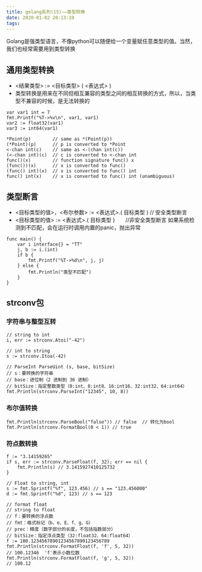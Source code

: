 ```yaml
---
title: golang系列(15)——类型转换
date: 2020-01-02 20:13:19
tags:
---
```


Golang是强类型语言，不像python可以随便给一个变量赋任意类型的值。当然，我们也经常需要用到类型转换

<!-- more -->

## 通用类型转换

* <结果类型> := <目标类型> ( <表达式> )
* 类型转换是用来在不同但相互兼容的类型之间的相互转换的方式，所以，当类型不兼容的时候，是无法转换的

```golang
var var1 int = 7
fmt.Printf("%T->%v\n", var1, var1)
var2 := float32(var1)
var3 := int64(var1)
    
*Point(p)        // same as *(Point(p))
(*Point)(p)      // p is converted to *Point
<-chan int(c)    // same as <-(chan int(c))
(<-chan int)(c)  // c is converted to <-chan int
func()(x)        // function signature func() x
(func())(x)      // x is converted to func()
(func() int)(x)  // x is converted to func() int
func() int(x)    // x is converted to func() int (unambiguous)
```

## 类型断言

* <目标类型的值>，<布尔参数> := <表达式>.( 目标类型 ) // 安全类型断言
* <目标类型的值> := <表达式>.( 目标类型 )　　//非安全类型断言 如果系统检测到不匹配，会在运行时调用内置的panic，抛出异常


```golang
func main() {
    var i interface{} = "TT"
    j, b := i.(int)
    if b {
        fmt.Printf("%T->%d\n", j, j)
    } else {
        fmt.Println("类型不匹配")
    }
}
```

## strconv包

### 字符串与整型互转

```golang
// string to int
i, err := strconv.Atoi("-42")

// int to string
s := strconv.Itoa(-42) 

// ParseInt ParseUint (s, base, bitSize)
// s：要转换的字符串
// base：进位制（2 进制到 36 进制）
// bitSize：指定整数类型（0:int、8:int8、16:int16、32:int32、64:int64）
fmt.Println(strconv.ParseInt("12345", 10, 8))
```


### 布尔值转换

```golang
fmt.Println(strconv.ParseBool("false")) // false  // 转化为bool
fmt.Println(strconv.FormatBool(0 < 1)) // true
```

### 符点数转换

```golang
f := "3.14159265"
if s, err := strconv.ParseFloat(f, 32); err == nil {
    fmt.Println(s) // 3.1415927410125732
}

// Float to string, int
s := fmt.Sprintf("%f", 123.456) // s == "123.456000"
d := fmt.Sprintf("%d", 123) // s == 123

// format float 
// string to float
// f：要转换的浮点数
// fmt：格式标记（b、e、E、f、g、G）
// prec：精度（数字部分的长度，不包括指数部分）
// bitSize：指定浮点类型（32:float32、64:float64）
f := 100.12345678901234567890123456789
fmt.Println(strconv.FormatFloat(f, 'f', 5, 32))
// 100.12346  'f'表示小数位数
fmt.Println(strconv.FormatFloat(f, 'g', 5, 32))
// 100.12
```




